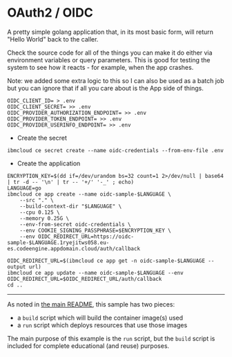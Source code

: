 # OAuth2 / OIDC

A pretty simple golang application that, in its most basic form, will
return "Hello World" back to the caller.

Check the source code for all of the things you can make it do either via
environment variables or query parameters. This is good for testing the
system to see how it reacts - for example, when the app crashes.

Note: we added some extra logic to this so I can also be used as a batch job
but you can ignore that if all you care about is the App side of things.


```
OIDC_CLIENT_ID= > .env
OIDC_CLIENT_SECRET= >> .env
OIDC_PROVIDER_AUTHORIZATION_ENDPOINT= >> .env
OIDC_PROVIDER_TOKEN_ENDPOINT= >> .env
OIDC_PROVIDER_USERINFO_ENDPOINT= >> .env
```

* Create the secret
```
ibmcloud ce secret create --name oidc-credentials --from-env-file .env
```

* Create the application
```
ENCRYPTION_KEY=$(dd if=/dev/urandom bs=32 count=1 2>/dev/null | base64 | tr -d -- '\n' | tr -- '+/' '-_' ; echo)
LANGUAGE=go
ibmcloud ce app create --name oidc-sample-$LANGUAGE \
    --src "." \
    --build-context-dir "$LANGUAGE" \
    --cpu 0.125 \
    --memory 0.25G \
    --env-from-secret oidc-credentials \
    --env COOKIE_SIGNING_PASSPHRASE=$ENCRYPTION_KEY \
    --env OIDC_REDIRECT_URL=https://oidc-sample-$LANGUAGE.1ryejitws058.eu-es.codeengine.appdomain.cloud/auth/callback

OIDC_REDIRECT_URL=$(ibmcloud ce app get -n oidc-sample-$LANGUAGE --output url)
ibmcloud ce app update --name oidc-sample-$LANGUAGE --env OIDC_REDIRECT_URL=$OIDC_REDIRECT_URL/auth/callback
cd ..
```

- - -

As noted in [the main README](../README.md), this sample has two pieces:

- a `build` script which will build the container image(s) used
- a `run` script which deploys resources that use those images

The main purpose of this example is the `run` script, but the `build`
script is included for complete educational (and reuse) purposes.
